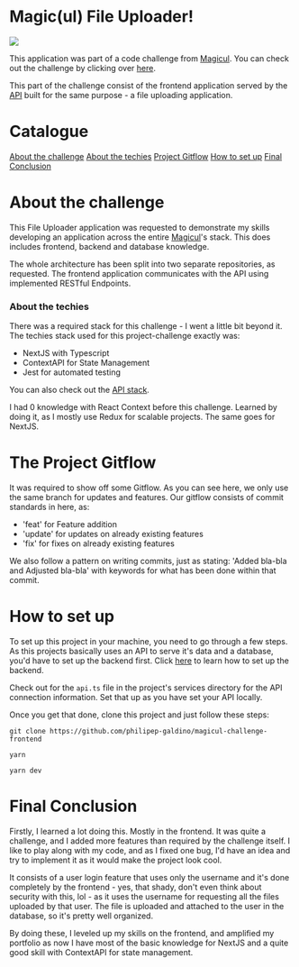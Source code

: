 <p align="center">

# Magic(ul) File Uploader!
<img src="https://media.discordapp.net/attachments/696316575619481602/918497808028418088/unknown.png?width=1362&height=684">

This application was part of a code challenge from [Magicul](www.xd2sketch.com). You can check out the challenge by clicking over [here](https://github.com/XD2Sketch/full-stack-coding-challenge).

This part of the challenge consist of the frontend application served by the [API](https://github.com/philipep-galdino/magicul-challenge) built for the same purpose - a file uploading application.


# Catalogue
  [About the challenge](#about-the-challenge)
  [About the techies](#about-the-techies)
  [Project Gitflow](#the-project-gitflow)
  [How to set up](#how-to-set-up)
  [Final Conclusion](#final-conclusion)

# About the challenge

This File Uploader application was requested to demonstrate my skills developing an application across the entire [Magicul](www.xd2sketch.com)'s stack. This does includes frontend, backend and database knowledge.

The whole architecture has been split into two separate repositories, as requested. The frontend application communicates with the API using implemented RESTful Endpoints.

### About the techies

There was a required stack for this challenge - I went a little bit beyond it. The techies stack used for this project-challenge exactly was:

- NextJS with Typescript
- ContextAPI for State Management
- Jest for automated testing


You can also check out the [API stack](https://github.com/philipep-galdino/magicul-challenge#about-the-techies).

I had 0 knowledge with React Context before this challenge. Learned by doing it, as I mostly use Redux for scalable projects. The same goes for NextJS.

# The Project Gitflow

It was required to show off some Gitflow. As you can see here, we only use the same branch for updates and features. Our gitflow consists of commit standards in here, as:
- 'feat' for Feature addition
- 'update' for updates on already existing features
- 'fix' for fixes on already existing features

We also follow a pattern on writing commits, just as stating: 'Added bla-bla and Adjusted bla-bla' with keywords for what has been done within that commit.

# How to set up

To set up this project in your machine, you need to go through a few steps. As this projects basically uses an API to serve it's data and a database, you'd have to set up the backend first. Click [here](https://github.com/philipep-galdino/magicul-challenge#how-to-set-up) to learn how to set up the backend.

Check out for the `api.ts` file in the project's services directory for the API connection information. Set that up as you have set your API locally.

Once you get that done, clone this project and just follow these steps:

```
git clone https://github.com/philipep-galdino/magicul-challenge-frontend
```

```
yarn
```

```
yarn dev
```

# Final Conclusion

Firstly, I learned a lot doing this. Mostly in the frontend. It was quite a challenge, and I added more features than required by the challenge itself. I like to play along with my code, and as I fixed one bug, I'd have an idea and try to implement it as it would make the project look cool.

It consists of a user login feature that uses only the username and it's done completely by the frontend - yes, that shady, don't even think about security with this, lol - as it uses the username for requesting all the files uploaded by that user. The file is uploaded and attached to the user in the database, so it's pretty well organized.

By doing these, I leveled up my skills on the frontend, and amplified my portfolio as now I have most of the basic knowledge for NextJS and a quite good skill with ContextAPI for state management.
